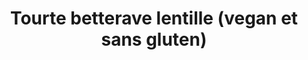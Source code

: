 ---
title: Tourte betterave lentille (vegan et sans gluten)
draft: false
layout: recettes
type: entree
categories:
  - Accompagnement
regime:
  - vegan
  - vegetarien
  - sans-lactose
  - sans-gluten
cuisson: Oui
temperature: Chaud
plate: 20
quantite_desc: 8 parts par tourte • 3 tourtes pour 20 personnes.
check: Oui
checkAlwaysOk: false
ingredients:
  legumes:
    - title: Oignon
      quantite: 2
      unit: Kg
    - title: Betterave cuite
      quantite: 1.2
      unit: Kg
  sec:
    - title: Lentilles vertes
      quantite: 300
      unit: grammes
  autres:
    - title: Pate feuilleté sans gluten et vegan
      quantite: 6
      unit: unité
      commentaire: ""
  epices:
    - title: Poivre
    - title: Sel
    - title: Raifort en poudre
      quantite: 3
      unit: grammes
    - title: Feuille de laurier
      quantite: 1
      unit: unité
    - title: Estragon séché
      quantite: 3
      unit: grammes
materiel:
  - Four
  - Marmitte
preparation: >-
  Couper les oignons en petit dès.


  Faire cuire les lentilles vertes à l'eau avec les oignons, une feuille de laurier et du sel.


  Egoutter. Laisser refroidir.


  Préchauffer le four à 180°c à chaleur tournante ou 200°c en mode convection naturelle!!


  Tapisser sur les plaques de cuisson du papier sulfuuuuu.....


  Râper grossièrement les betteraves, presser tout ça dans une passoire pour ôter un max de jus sans en faire de la purée.


  Verser dans un grand saladier avec du sel,  l'estragon, le raifort et une généreuse quantité de poivre.


  Ajouter les lentilles aux oignons égouter et tout y mélanger.


  Etaler les premières pâtes sur les plaques.


  Disposer l'appareil à betterave en cercle en laissant 1cm de bords libres pour sceller avec la deuxième pâte.


  Dorer la surface de la tourte au café avec un pinceau.


  Faire une cheminée au centre. Enfourner 30/35min...
publishDate: 2024-05-18T15:49:00.000Z
---